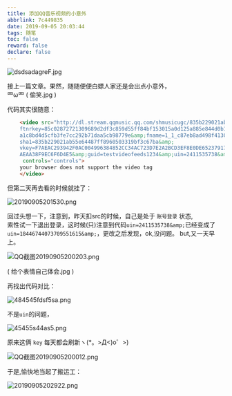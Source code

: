 ```yaml
---
title: 添加QQ音乐视频的小意外
abbrlink: 7c449835
date: 2019-09-05 20:03:44
tags: 随笔
toc: false
reward: false
declare: false
---
```


![dsdsadagreF.jpg](https://cdn.anyway1314.cn/imagedsdsadagreF.jpg-title)

接上一篇文章。果然，随随便便白嫖人家还是会出点小意外，  
罒ω罒 ( 偷笑.jpg ) 
<!-- more -->

代码其实很随意：
``` html
    <video src="http://dl.stream.qqmusic.qq.com/shmusicugc/835b229021ab55e64487ff8960503319bf3c67ba?
    ftnrkey=85c02872721309689d2df3c859d55ff84bf153015a0d125a885e844d0b12f4dc6189b8c7f5be9cb3279848db1579
    a1c8bd4d5cfb3fe7cc292b71daa5cb98779e&amp;fname=1_1_c87eb8ad498f413050095c41dc50f3c545cc0221.mp4&amp;
    sha1=835b229021ab55e64487ff8960503319bf3c67ba&amp;
    vkey=F7AEAC293942F0AC004996384852CC34AC723D7E2A2BCD3EF8E0DE6523791739952496CF8A4A7339DB70F6415844ABF
    AEAA38F9EC6F6D4E5&amp;guid=testvideofeeds1234&amp;uin=2411535738&amp;fromtag=150"
     controls="controls">
    your browser does not support the video tag
    </video>
```
但第二天再去看的时候就挂了：

![20190905201530.png](https://cdn.anyway1314.cn/image20190905201530.png)

回过头想一下，注意到，昨天扣src的时候，自己是处于 `账号登录` 状态,  
索性试一下退出登录，这时候(只)注意到代码`uin=2411535738&amp;`已经变成了  
`uin=18446744073709551615&amp;`，更改之后发现，ok,没问题。
but,又一天早上。

![QQ截图20190905200203.png](https://cdn.anyway1314.cn/imageQQ截图20190905200203.png)

( 给个表情自己体会.jpg )

再找出代码对比：

![484545fdsf5sa.png](https://cdn.anyway1314.cn/image484545fdsf5sa.png)

不是`uin`的问题，

![45455s44as5.png](https://cdn.anyway1314.cn/image45455s44as5.png)

原来这俩 `key` 每天都会刷新ヽ(*。>Д<)o゜>)  

![QQ截图20190905200012.png](https://cdn.anyway1314.cn/imageQQ截图20190905200012.png)

于是,愉快地当起了搬运工：

![20190905202922.png](https://cdn.anyway1314.cn/image20190905202922.png)

